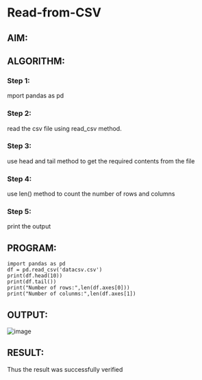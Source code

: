 # Read-from-CSV

## AIM:

## ALGORITHM:
### Step 1:
mport pandas as pd
### Step 2:
 read the csv file using read_csv method.
### Step 3:
use head and tail method to get the required contents from the file
### Step 4:
use len() method to count the number of rows and columns
### Step 5:
 print the output

## PROGRAM:
```
import pandas as pd
df = pd.read_csv('datacsv.csv')
print(df.head(10))
print(df.tail())
print("Number of rows:",len(df.axes[0]))
print("Number of colunms:",len(df.axes[1])
```

## OUTPUT:
![image](https://github.com/BHARATHNATRAJAN/Read-from-CSV/assets/147473529/0554f0d5-4657-4cba-b9db-72816bbf5e25)

## RESULT:
Thus the result was successfully verified
